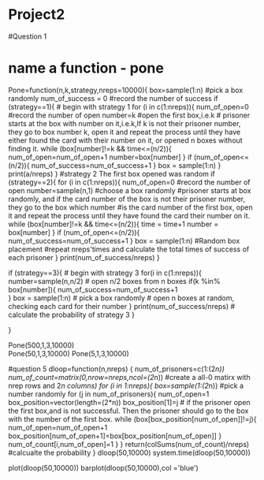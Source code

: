 # Project2

#Question 1

# name a function - pone
Pone=function(n,k,strategy,nreps=10000){
  box=sample(1:n) #pick a box randomly
  num_of_success = 0 #record the number of success
  if (strategy==1){  # begin with strategy 1
    for (i in c(1:nreps)){
      num_of_open=0   #record the number of open
      number=k  #open the first box,i.e.k
      # prisoner starts at the box with number on it,i.e.k,If k is not their prisoner number, they go to box number k, open it and repeat the process until they have either found the card with their number on it, or opened n boxes without finding it.
      while (box[number]!=k && time<=(n/2)){
        num_of_open=num_of_open+1
        number=box[number]
      }
      if (num_of_open<=(n/2)){
        num_of_success=num_of_success+1
      }
      box = sample(1:n)
    }
    print(a/nreps)
  }
   #strategy 2 The first box opened was random
   if (strategy==2){
    for (i in c(1:nreps)){
      num_of_open=0   #record the number of open
      number=sample(n,1) #choose a box randomly
      #prisoner starts at box randomly, and if the card number of the box is not their prisoner number, they go to the box which number
      #is the card number of the first box, open it and repeat the process until they have found the card their number on it.
      while (box[number]!=k && time<=(n/2)){
        time = time+1
        number = box[number]
      }
      if (num_of_open<=(n/2)){
        num_of_success=num_of_success+1
      }
      box = sample(1:n) #Random box placement
      #repeat nreps'times and calculate the total times of success of each prisoner
    }
    print(num_of_success/nreps)
  }
  
  if (strategy==3){  # begin with strategy 3
    for(i in c(1:nreps)){
      number=sample(n,n/2)  # open n/2 boxes from n boxes
      if(k %in% box[number]){
        num_of_success=num_of_success+1  
     }
     box = sample(1:n)  # pick a box randomly
     #  open n boxes at random, checking each card for their number
    }
    print(num_of_success/nreps)  # calculate the probability of strategy 3
  }
  
  }

Pone(500,1,3,10000)    
Pone(50,1,3,10000)
Pone(5,1,3,10000)


#question 5
dloop=function(n,nreps) {
  num_of_prisoners=c(1:(2*n))
  num_of_count=matrix(0,nrow=nreps,ncol=(2*n)) #create a all-0 matirx with nrep rows and 2*n columns)
  for (i in 1:nreps){
    box=sample(1:(2*n)) #pick a number randomly
    for (j in num_of_prisoners){
      num_of_open=1
      box_position=vector(length=(2*n))
      box_position[1]=j
      # if the prisoner open the first box,and is not successful. Then the prisoner should go to the box with the number of the first box.
      while (box[box_position[num_of_open]]!=j){
        num_of_open=num_of_open+1
        box_position[num_of_open+1]=box[box_position[num_of_open]]
      }
      num_of_count[i,num_of_open]=1
    }
  }
  return(colSums(num_of_count)/nreps) #calcualte the probability
}
dloop(50,10000)
system.time(dloop(50,10000))

plot(dloop(50,10000))
barplot(dloop(50,10000),col ='blue')
